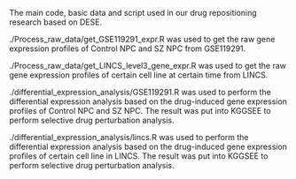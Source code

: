 The main code, basic data and script used in our drug repositioning research based on DESE.

./Process_raw_data/get_GSE119291_expr.R was used to get the raw gene expression profiles of Control NPC and SZ NPC from GSE119291.

./Process_raw_data/get_LINCS_level3_gene_expr.R was used to get the raw gene expression profiles of certain cell line at certain time from LINCS.

./differential_expression_analysis/GSE119291.R was used to perform the differential expression analysis based on the drug-induced gene expression profiles of Control NPC and SZ NPC. The result was put into KGGSEE to perform selective drug perturbation analysis.

./differential_expression_analysis/lincs.R was used to perform the differential expression analysis based on the drug-induced gene expression profiles of certain cell line in LINCS. The result was put into KGGSEE to perform selective drug perturbation analysis.
